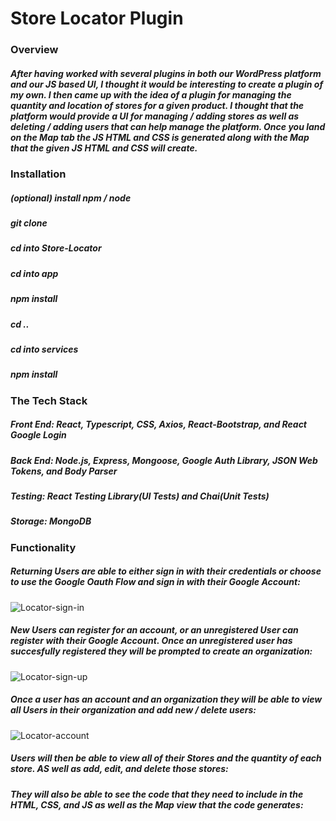 # Store Locator Plugin

### Overview
##### After having worked with several plugins in both our WordPress platform and our JS based UI, I thought it would be interesting to create a plugin of my own. I then came up with the idea of a plugin for managing the quantity and location of stores for a given product. I thought that the platform would provide a UI for managing / adding stores as well as deleting / adding users that can help manage the platform. Once you land on the Map tab the JS HTML and CSS is generated along with the Map that the given JS HTML and CSS will create. 

### Installation
##### (optional) install npm / node
##### git clone
##### cd into Store-Locator
##### cd into app
##### npm install
##### cd ..
##### cd into services
##### npm install

### The Tech Stack
##### Front End: React, Typescript, CSS, Axios, React-Bootstrap, and React Google Login
##### Back End: Node.js, Express, Mongoose, Google Auth Library, JSON Web Tokens, and Body Parser
##### Testing: React Testing Library(UI Tests) and Chai(Unit Tests)
##### Storage: MongoDB

### Functionality
##### Returning Users are able to either sign in with their credentials or choose to use the Google Oauth Flow and sign in with their Google Account:
![Locator-sign-in](https://user-images.githubusercontent.com/40578449/111659844-c567f480-87ca-11eb-8c7c-3fd0e9ff1ebe.PNG)
##### New Users can register for an account, or an unregistered User can register with their Google Account. Once an unregistered user has succesfully registered they will be prompted to create an organization:
![Locator-sign-up](https://user-images.githubusercontent.com/40578449/111659941-dadd1e80-87ca-11eb-9de0-3f0a52e05ff2.PNG)
##### Once a user has an account and an organization they will be able to view all Users in their organization and add new / delete users:
![Locator-account](https://user-images.githubusercontent.com/40578449/111660082-fb0cdd80-87ca-11eb-96de-bfe97a7aa34e.PNG)
##### Users will then be able to view all of their Stores and the quantity of each store. AS well as add, edit, and delete those stores:

##### They will also be able to see the code that they need to include in the HTML, CSS, and JS as well as the Map view that the code generates:

